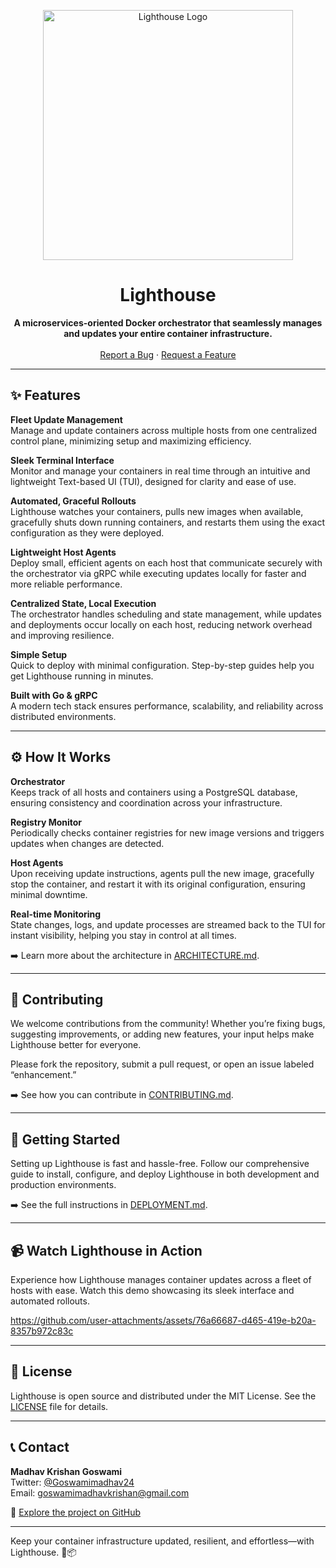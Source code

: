 <p align="center">
  <img src="https://github.com/user-attachments/assets/1c7c23c0-da2b-4972-818a-9eacf527d31d" alt="Lighthouse Logo" width="400">
</p>

<h1 align="center">Lighthouse</h1>

<p align="center">
  <strong>A microservices-oriented Docker orchestrator that seamlessly manages and updates your entire container infrastructure.</strong>
  <br /><br />
  <a href="https://github.com/MadhavKrishanGoswami/Lighthouse/issues">Report a Bug</a>
  ·
  <a href="https://github.com/MadhavKrishanGoswami/Lighthouse/issues">Request a Feature</a>
</p>

---

## ✨ Features

**Fleet Update Management**  
Manage and update containers across multiple hosts from one centralized control plane, minimizing setup and maximizing efficiency.

**Sleek Terminal Interface**  
Monitor and manage your containers in real time through an intuitive and lightweight Text-based UI (TUI), designed for clarity and ease of use.

**Automated, Graceful Rollouts**  
Lighthouse watches your containers, pulls new images when available, gracefully shuts down running containers, and restarts them using the exact configuration as they were deployed.

**Lightweight Host Agents**  
Deploy small, efficient agents on each host that communicate securely with the orchestrator via gRPC while executing updates locally for faster and more reliable performance.

**Centralized State, Local Execution**  
The orchestrator handles scheduling and state management, while updates and deployments occur locally on each host, reducing network overhead and improving resilience.

**Simple Setup**  
Quick to deploy with minimal configuration. Step-by-step guides help you get Lighthouse running in minutes.

**Built with Go & gRPC**  
A modern tech stack ensures performance, scalability, and reliability across distributed environments.

---
## ⚙️ How It Works

**Orchestrator**  
Keeps track of all hosts and containers using a PostgreSQL database, ensuring consistency and coordination across your infrastructure.

**Registry Monitor**  
Periodically checks container registries for new image versions and triggers updates when changes are detected.

**Host Agents**  
Upon receiving update instructions, agents pull the new image, gracefully stop the container, and restart it with its original configuration, ensuring minimal downtime.

**Real-time Monitoring**  
State changes, logs, and update processes are streamed back to the TUI for instant visibility, helping you stay in control at all times.

➡️ Learn more about the architecture in [ARCHITECTURE.md](https://github.com/MadhavKrishanGoswami/Lighthouse/blob/main/docs/ARCHITECTURE.md).

---
## 🤝 Contributing

We welcome contributions from the community! Whether you’re fixing bugs, suggesting improvements, or adding new features, your input helps make Lighthouse better for everyone.

Please fork the repository, submit a pull request, or open an issue labeled “enhancement.”

➡️ See how you can contribute in [CONTRIBUTING.md](https://github.com/MadhavKrishanGoswami/Lighthouse/blob/main/docs/CONTRIBUTING.md).

---

## 🚀 Getting Started

Setting up Lighthouse is fast and hassle-free. Follow our comprehensive guide to install, configure, and deploy Lighthouse in both development and production environments.

➡️ See the full instructions in [DEPLOYMENT.md](https://github.com/MadhavKrishanGoswami/Lighthouse/blob/main/docs/DEPLOYMENT.md).

---

## 📹 Watch Lighthouse in Action

Experience how Lighthouse manages container updates across a fleet of hosts with ease. Watch this demo showcasing its sleek interface and automated rollouts.

<p align="center">


https://github.com/user-attachments/assets/76a66687-d465-419e-b20a-8357b972c83c

  
</p>

---



## 📜 License

Lighthouse is open source and distributed under the MIT License. See the [LICENSE](https://github.com/MadhavKrishanGoswami/Lighthouse/blob/main/LICENSE) file for details.

---

## 📞 Contact

**Madhav Krishan Goswami**  
Twitter: [@Goswamimadhav24](https://twitter.com/Goswamimadhav24)  
Email: goswamimadhavkrishan@gmail.com

🔗 [Explore the project on GitHub](https://github.com/MadhavKrishanGoswami/Lighthouse)

---

Keep your container infrastructure updated, resilient, and effortless—with Lighthouse. 🚀📦
